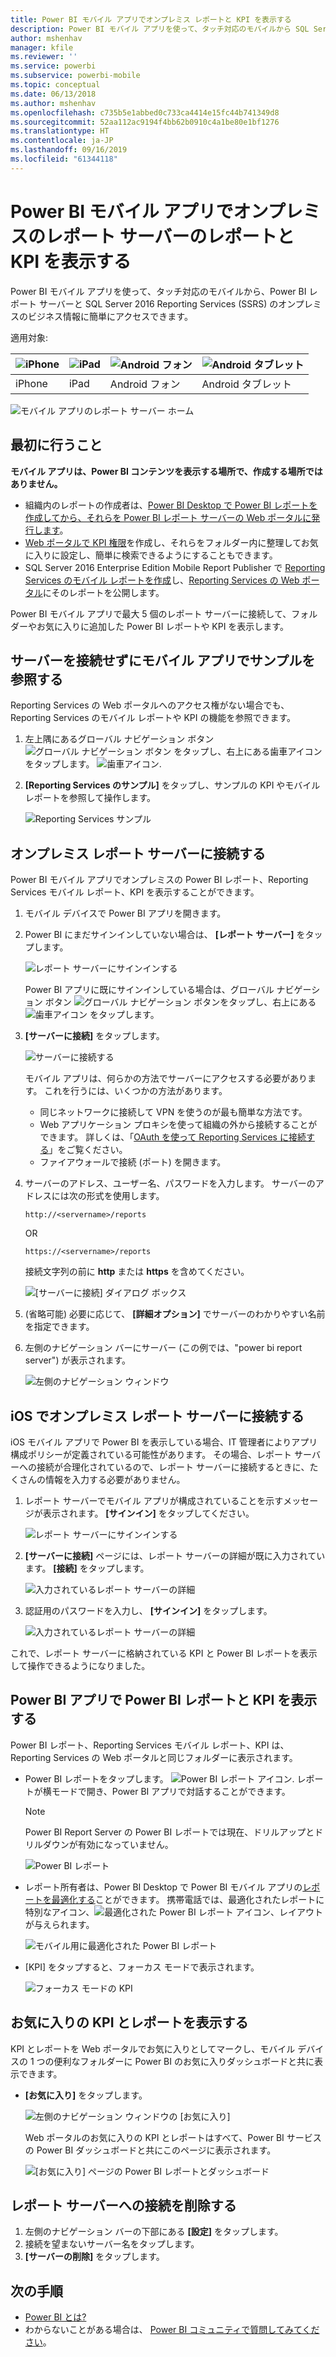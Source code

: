```yaml
---
title: Power BI モバイル アプリでオンプレミス レポートと KPI を表示する
description: Power BI モバイル アプリを使って、タッチ対応のモバイルから SQL Server Reporting Services と Power BI のレポート サーバー内のオンプレミスのビジネス情報に簡単にアクセスできます。
author: mshenhav
manager: kfile
ms.reviewer: ''
ms.service: powerbi
ms.subservice: powerbi-mobile
ms.topic: conceptual
ms.date: 06/13/2018
ms.author: mshenhav
ms.openlocfilehash: c735b5e1abbed0c733ca4414e15fc44b741349d8
ms.sourcegitcommit: 52aa112ac9194f4bb62b0910c4a1be80e1bf1276
ms.translationtype: HT
ms.contentlocale: ja-JP
ms.lasthandoff: 09/16/2019
ms.locfileid: "61344118"
---
```

# <a name="view-on-premises-report-server-reports-and-kpis-in-the-power-bi-mobile-apps"></a>Power BI モバイル アプリでオンプレミスのレポート サーバーのレポートと KPI を表示する

Power BI モバイル アプリを使って、タッチ対応のモバイルから、Power BI レポート サーバーと SQL Server 2016 Reporting Services (SSRS) のオンプレミスのビジネス情報に簡単にアクセスできます。

適用対象:

| ![iPhone](./media/mobile-app-ssrs-kpis-mobile-on-premises-reports/iphone-logo-50-px.png) | ![iPad](./media/mobile-app-ssrs-kpis-mobile-on-premises-reports/ipad-logo-50-px.png) | ![Android フォン](./media/mobile-app-ssrs-kpis-mobile-on-premises-reports/android-phone-logo-50-px.png) | ![Android タブレット](./media/mobile-app-ssrs-kpis-mobile-on-premises-reports/android-tablet-logo-50-px.png) |
|:--- |:--- |:--- |:--- |
| iPhone |iPad |Android フォン |Android タブレット |


![モバイル アプリのレポート サーバー ホーム](./media/mobile-app-ssrs-kpis-mobile-on-premises-reports/power-bi-ipad-pbi-report-server-home.png)

## <a name="first-things-first"></a>最初に行うこと
**モバイル アプリは、Power BI コンテンツを表示する場所で、作成する場所ではありません。**

* 組織内のレポートの作成者は、[Power BI Desktop で Power BI レポートを作成してから、それらを Power BI レポート サーバーの Web ポータルに発行します](../../report-server/quickstart-create-powerbi-report.md)。 
* [Web ポータルで KPI 権限](https://docs.microsoft.com/sql/reporting-services/working-with-kpis-in-reporting-services)を作成し、それらをフォルダー内に整理してお気に入りに設定し、簡単に検索できるようにすることもできます。 
* SQL Server 2016 Enterprise Edition Mobile Report Publisher で [Reporting Services のモバイル レポートを作成](https://docs.microsoft.com/sql/reporting-services/mobile-reports/create-mobile-reports-with-sql-server-mobile-report-publisher)し、[Reporting Services の Web ポータル](https://docs.microsoft.com/sql/reporting-services/web-portal-ssrs-native-mode)にそのレポートを公開します。  

Power BI モバイル アプリで最大 5 個のレポート サーバーに接続して、フォルダーやお気に入りに追加した Power BI レポートや KPI を表示します。 

## <a name="explore-samples-in-the-mobile-apps-without-a-server-connection"></a>サーバーを接続せずにモバイル アプリでサンプルを参照する
Reporting Services の Web ポータルへのアクセス権がない場合でも、Reporting Services のモバイル レポートや KPI の機能を参照できます。 

1. 左上隅にあるグローバル ナビゲーション ボタン ![グローバル ナビゲーション ボタン](././media/mobile-app-ssrs-kpis-mobile-on-premises-reports/power-bi-iphone-global-nav-button.png) をタップし、右上にある歯車アイコンをタップします。 ![歯車アイコン](././media/mobile-app-ssrs-kpis-mobile-on-premises-reports/power-bi-ios-settings-icon.png).
2. **[Reporting Services のサンプル]** をタップし、サンプルの KPI やモバイル レポートを参照して操作します。
   
   ![Reporting Services サンプル](./media/mobile-app-ssrs-kpis-mobile-on-premises-reports/power-bi-iphone-ssrs-samples.png)

## <a name="connect-to-an-on-premises-report-server"></a>オンプレミス レポート サーバーに接続する
Power BI モバイル アプリでオンプレミスの Power BI レポート、Reporting Services モバイル レポート、KPI を表示することができます。 

1. モバイル デバイスで Power BI アプリを開きます。
2. Power BI にまだサインインしていない場合は、 **[レポート サーバー]** をタップします。
   
   ![レポート サーバーにサインインする](./media/mobile-app-ssrs-kpis-mobile-on-premises-reports/power-bi-connect-to-rs-login.png)
   
   Power BI アプリに既にサインインしている場合は、グローバル ナビゲーション ボタン ![グローバル ナビゲーション ボタン](././media/mobile-app-ssrs-kpis-mobile-on-premises-reports/power-bi-iphone-global-nav-button.png)をタップし、右上にある ![歯車アイコン](././media/mobile-app-ssrs-kpis-mobile-on-premises-reports/power-bi-ios-settings-icon.png) をタップします。
3. **[サーバーに接続]** をタップします。
   
    ![サーバーに接続する](./media/mobile-app-ssrs-kpis-mobile-on-premises-reports/power-bi-android-server-sign-in.png)

     モバイル アプリは、何らかの方法でサーバーにアクセスする必要があります。 これを行うには、いくつかの方法があります。

    - 同じネットワークに接続して VPN を使うのが最も簡単な方法です。
    - Web アプリケーション プロキシを使って組織の外から接続することができます。 詳しくは、「[OAuth を使って Reporting Services に接続する](mobile-oauth-ssrs.md)」をご覧ください。 
    - ファイアウォールで接続 (ポート) を開きます。

1. サーバーのアドレス、ユーザー名、パスワードを入力します。 サーバーのアドレスには次の形式を使用します。
   
     `http://<servername>/reports`
   
     OR
   
     `https://<servername>/reports`
   
   接続文字列の前に **http** または **https** を含めてください。
   
    ![[サーバーに接続] ダイアログ ボックス](./media/mobile-app-ssrs-kpis-mobile-on-premises-reports/power-bi-ios-connect-to-server-dialog.png)
5. (省略可能) 必要に応じて、 **[詳細オプション]** でサーバーのわかりやすい名前を指定できます。
6. 左側のナビゲーション バーにサーバー (この例では、"power bi report server") が表示されます。
   
   ![左側のナビゲーション ウィンドウ](./media/mobile-app-ssrs-kpis-mobile-on-premises-reports/power-bi-iphone-left-nav-report-server.png)

## <a name="connect-to-an-on-premises-report-server-in-ios"></a>iOS でオンプレミス レポート サーバーに接続する

iOS モバイル アプリで Power BI を表示している場合、IT 管理者によりアプリ構成ポリシーが定義されている可能性があります。 その場合、レポート サーバーへの接続が合理化されているので、レポート サーバーに接続するときに、たくさんの情報を入力する必要がありません。 

1. レポート サーバーでモバイル アプリが構成されていることを示すメッセージが表示されます。 **[サインイン]** をタップしてください。

    ![レポート サーバーにサインインする](./media/mobile-app-ssrs-kpis-mobile-on-premises-reports/power-bi-config-server-sign-in.png)

2.  **[サーバーに接続]** ページには、レポート サーバーの詳細が既に入力されています。 **[接続]** をタップします。

    ![入力されているレポート サーバーの詳細](./media/mobile-app-ssrs-kpis-mobile-on-premises-reports/power-bi-ios-remote-configure-connect-server.png)

3. 認証用のパスワードを入力し、 **[サインイン]** をタップします。 

    ![入力されているレポート サーバーの詳細](./media/mobile-app-ssrs-kpis-mobile-on-premises-reports/power-bi-config-server-address.png)

これで、レポート サーバーに格納されている KPI と Power BI レポートを表示して操作できるようになりました。

## <a name="view-power-bi-reports-and-kpis-in-the-power-bi-app"></a>Power BI アプリで Power BI レポートと KPI を表示する
Power BI レポート、Reporting Services モバイル レポート、KPI は、Reporting Services の Web ポータルと同じフォルダーに表示されます。 

* Power BI レポートをタップします。 ![Power BI レポート アイコン](./media/mobile-app-ssrs-kpis-mobile-on-premises-reports/power-bi-rs-mobile-report-icon.png). レポートが横モードで開き、Power BI アプリで対話することができます。

    > [!NOTE]
  > Power BI Report Server の Power BI レポートでは現在、ドリルアップとドリルダウンが有効になっていません。
  
    ![Power BI レポート](./media/mobile-app-ssrs-kpis-mobile-on-premises-reports/power-bi-iphone-report-server-report.png)
* レポート所有者は、Power BI Desktop で Power BI モバイル アプリの[レポートを最適化する](../../desktop-create-phone-report.md)ことができます。 携帯電話では、最適化されたレポートに特別なアイコン、![最適化された Power BI レポート アイコン](./media/mobile-app-ssrs-kpis-mobile-on-premises-reports/power-bi-rs-mobile-optimized-icon.png)、レイアウトが与えられます。
  
    ![モバイル用に最適化された Power BI レポート](./media/mobile-app-ssrs-kpis-mobile-on-premises-reports/power-bi-rs-mobile-optimized-report.png)
* [KPI] をタップすると、フォーカス モードで表示されます。
  
    ![フォーカス モードの KPI](./media/mobile-app-ssrs-kpis-mobile-on-premises-reports/pbi_ipad_ssmrp_tile.png)

## <a name="view-your-favorite-kpis-and-reports"></a>お気に入りの KPI とレポートを表示する
KPI とレポートを Web ポータルでお気に入りとしてマークし、モバイル デバイスの 1 つの便利なフォルダーに Power BI のお気に入りダッシュボードと共に表示できます。

* **[お気に入り]** をタップします。
  
   ![左側のナビゲーション ウィンドウの [お気に入り]](./media/mobile-app-ssrs-kpis-mobile-on-premises-reports/power-bi-ipad-faves-pbi-report-server-update.png)
  
   Web ポータルのお気に入りの KPI とレポートはすべて、Power BI サービスの Power BI ダッシュボードと共にこのページに表示されます。
  
   ![[お気に入り] ページの Power BI レポートとダッシュボード](./media/mobile-app-ssrs-kpis-mobile-on-premises-reports/power-bi-ipad-favorites.png)

## <a name="remove-a-connection-to-a-report-server"></a>レポート サーバーへの接続を削除する
1. 左側のナビゲーション バーの下部にある **[設定]** をタップします。
2. 接続を望まないサーバー名をタップします。
3. **[サーバーの削除]** をタップします。

## <a name="next-steps"></a>次の手順
* [Power BI とは?](../../power-bi-overview.md)  
* わからないことがある場合は、 [Power BI コミュニティで質問してみてください](http://community.powerbi.com/)。


